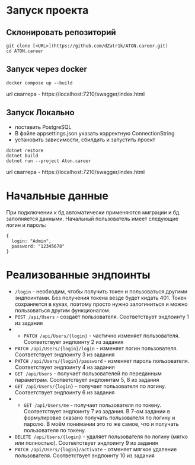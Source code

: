 # Запуск проекта
## Склонировать репозиторий
```
git clone [<URL>](https://github.com/dZatr1k/ATON.career.git)
cd ATON.career
```
## Запуск через docker
```
docker compose up --build
```
url сваггера - https://localhost:7210/swagger/index.html
## Запуск Локально
- поставить PostgreSQL
- В файле appsettings.json указать корректную ConnectionString
- установить зависимости, сбилдить и запустить проект
```
dotnet restore
dotnet build
dotnet run --project Aton.career
```
url сваггера - https://localhost:7210/swagger/index.html

# Начальные данные
При подключении к бд автоматически применяются миграции и бд заполняется данными.
Начальный пользователь имеет следующие логин и пароль:
```
{
  login: "Admin",
  password: "12345678"
}
```

# Реализованные эндпоинты
- `/login` - необходим, чтобы получить токен и пользоваться другими эндпоинтами. Без получения токена везде будет кидать 401. Токен сохраняется в куках, поэтому просто нужно залогиниться и можно пользоваться другим функционалом.
- `POST /api/Users` - создаёт пользователя. Соответствует эндпоинту 1 из задания
- - `PATCH /api/Users/{login}` - частично изменяет пользователя. Соответствует эндпоинту 2 из задания
- `PATCH /api/Users/{login}/login` - изменяет логин пользователя. Соответствует эндпоинту 3 из задания
- `PATCH /api/Users/{login}/password` - изменяет пароль пользователя. Соответствует эндпоинту 4 из задания
- `GET /api/Users` - получает пользователей по переданным параметрам. Соответствует эндпоинтам 5, 8 из задания
- `GET /api/Users/{login}` - получает пользователя по логину. Соответствует эндпоинту 6 из задания
- - `GET /api/Users/me` - получает пользователя по токену. Соответствует эндпоинту 7 из задания. В 7-ом задании в формулировке сказано получать пользователя по логину и паролю. В моём понимании это то же самое, что и получать пользователя по токену.
- `DELETE /api/Users/{login}` - удаляет пользователя по логину (мягко или полностью). Соответствует эндпоинту 9 из задания
- `PATCH /api/Users/{login}/activate` - отменяет мягкое удаление пользователя. Соответствует эндпоинту 10 из задания
